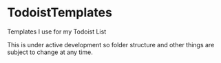 # TodoistTemplates
Templates I use for my Todoist List

This is under active development so folder structure and other things are subject to change at any time.